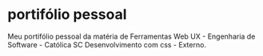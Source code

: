 # portifólio pessoal



Meu portifólio pessoal da matéria de Ferramentas Web UX - Engenharia de Software - Católica SC
Desenvolvimento com css - Externo.

